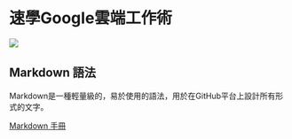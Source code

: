 # 速學Google雲端工作術

[<img src="https://goo.gl/xNRLjR.qr">](https://goo.gl/xNRLjR)

## Markdown 語法

Markdown是一種輕量級的，易於使用的語法，用於在GitHub平台上設計所有形式的文字。

[Markdown 手冊](https://guides.github.com/features/mastering-markdown/)